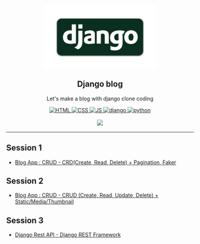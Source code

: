 <p align="center">
    <img width="300px" src="/img/Logo.png" align="center" alt="Django" />
    <h2 align="center">Django blog</h2>
    <p align="center">Let's make a blog with django clone coding</p>
</p>

<p align="center">
    <a href="https://github.com/jun108059/django-blog">
        <img alt="HTML" src="https://img.shields.io/badge/-HTML-orange?logo=HTML5" />
    </a>
    <a href="https://github.com/jun108059/django-blog">
      <img alt="CSS" src="https://img.shields.io/badge/-CSS-blue?logo=CSS3" />
    </a>
    <a href="https://github.com/jun108059/django-blog">
       <img alt="JS" src="https://img.shields.io/badge/-JavaScript-CC9900?logo=JavaScript" />
    </a>
    <a href="https://github.com/jun108059/django-blog">
        <img alt="django" src="https://img.shields.io/badge/-Django-00cc92?logo=django" />
    </a>
    <a href="https://github.com/jun108059/django-blog">
        <img alt="python" src="https://img.shields.io/badge/-Python-grey?logo=python" />
    </a>
    <br />
    <br />
    <a href="https://github.com/jun108059/django-blog">
        <img src="https://hits.seeyoufarm.com/api/count/incr/badge.svg?url=https%3A%2F%2Fgithub.com%2Fjun108059%2Fdjango-blog"/>
    </a>
</p>

---

## Session 1

- [Blog App : CRUD - CRD(Create, Read, Delete) + Pagination, Faker](https://jun108059.github.io/django-blog/Blogdjango/01.djangoblog.html)

## Session 2

- [Blog App : CRUD - CRUD (Create, Read, Update, Delete) + Static/Media/Thumbnail](https://jun108059.github.io/django-blog/Blogdjango2/03.djangoblog.html)

## Session 3

- [Django Rest API - Django REST Framework](https://jun108059.github.io/django-blog/RestFramework1/01.restframework.html)
